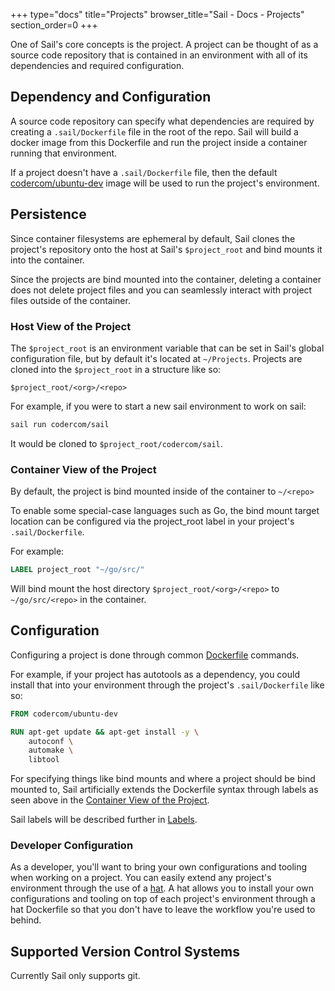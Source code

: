 +++
type="docs"
title="Projects"
browser_title="Sail - Docs - Projects"
section_order=0
+++

One of Sail's core concepts is the project. A project can be thought of as a source code
repository that is contained in an environment with all of its dependencies and required
configuration.

## Dependency and Configuration

A source code repository can specify what dependencies are required by creating a `.sail/Dockerfile`
file in the root of the repo. Sail will build a docker image from this Dockerfile and run the project
inside a container running that environment.

If a project doesn't have a `.sail/Dockerfile` file, then the default
[codercom/ubuntu-dev](https://hub.docker.com/r/codercom/ubuntu-dev) image will be used to run the
project's environment.


## Persistence

Since container filesystems are ephemeral by default, Sail clones the project's repository onto
the host at Sail's `$project_root` and bind mounts it into the container. 

Since the projects are bind mounted into the container, deleting a container does not delete project files
and you can seamlessly interact with project files outside of the container.

### Host View of the Project

The `$project_root` is an environment variable that can be set in Sail's global configuration 
file, but by default it's located at `~/Projects`. Projects are cloned into the `$project_root`
in a structure like so:
```
$project_root/<org>/<repo>
```

For example, if you were to start a new sail environment to work on sail:
```bash
sail run codercom/sail
```
It would be cloned to `$project_root/codercom/sail`.

### Container View of the Project

By default, the project is bind mounted inside of the container to `~/<repo>`

To enable some special-case languages such as Go, the bind mount target location 
can be configured via the project_root label in your project's `.sail/Dockerfile`. 

For example:

```Dockerfile
LABEL project_root "~/go/src/"
```

Will bind mount the host directory `$project_root/<org>/<repo>` to `~/go/src/<repo>` in the container.

## Configuration

Configuring a project is done through common [Dockerfile](https://docs.docker.com/engine/reference/builder/) commands.

For example, if your project has autotools as a dependency, you could install that into your environment through the
project's `.sail/Dockerfile` like so:

```Dockerfile
FROM codercom/ubuntu-dev

RUN apt-get update && apt-get install -y \
    autoconf \
    automake \
    libtool
```

For specifying things like bind mounts and where a project should be bind mounted to, Sail artificially
extends the Dockerfile syntax through labels as seen above in the [Container View of the Project](#container-view-of-the-project).

Sail labels will be described further in [Labels](/docs/concepts/labels).

### Developer Configuration

As a developer, you'll want to bring your own configurations and tooling when working on a project. You can easily 
extend any project's environment through the use of a [hat](/docs/concepts/hats). A hat allows you to install your own 
configurations and tooling on top of each project's environment through a hat Dockerfile so that you don't have
to leave the workflow you're used to behind.


## Supported Version Control Systems

Currently Sail only supports git.
